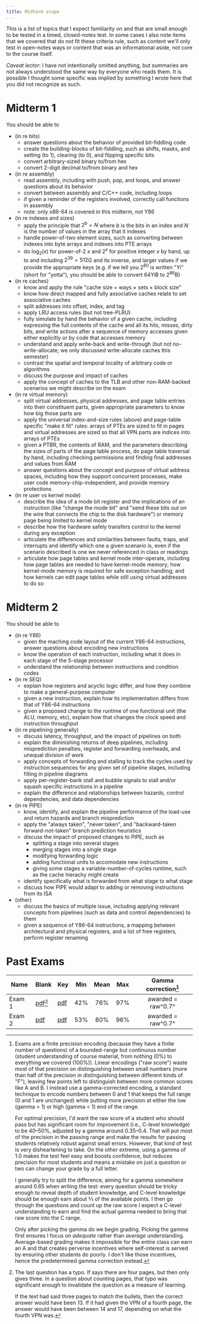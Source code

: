 ```yaml
---
title: Midterm scope
...
```


This is a list of topics that I expect familiarity on and that are small enough to be tested in a timed, closed-notes test. In some cases I also note items that we covered that do *not* fit these criteria rule, such as content we'll only test in open-notes ways or content that was an informational aside, not core to the course itself.

*Caveat lector*: I have not intentionally omitted anything, but summaries are not always understood the same way by everyone who reads them. It is possible I thought some specific was implied by something I wrote here that you did not recognize as such.

# Midterm 1

You should be able to

- (in re bits)
	- answer questions about the behavior of provided bit-fiddling code
	- create the building-blocks of bit-fiddling, such as shifts, masks, and setting (to 1), clearing (to 0), and flipping specific bits
	- convert arbitrary-sized binary to/from hex
	- convert 2-digit decimal to/from binary and hex
- (in re assembly)
	- read assembly, including with push, pop, and loops, and answer questions about its behavior
	- convert between assembly and C/C++ code, including loops
	- if given a reminder of the registers involved, correctly call functions in assembly
	- note: only x86-64 is covered in this midterm, not Y86
- (in re indexes and sizes)
	- apply the principle that $2^b = N$ where $b$ is the bits in an index and $N$ is the number of values in the array that it indexes
	- handle power-of-two element sizes, such as converting between indexes into byte arrays and indexes into PTE arrays
	- do $\log_2(x)$ for power-of-2 $x$ and $2^x$ for positive integer $x$ by hand, up to and including $2^{39} = 512$G and its inverse, and larger values if we provide the appropriate keys (e.g. if we tell you $2^{80}$ is written "Yi" (short for "yotta"), you should be able to convert $64$YiB to $2^{86}$B)
- (in re caches)
	- know and apply the rule "cache size = ways × sets × block size"
	- know how direct mapped and fully associative caches relate to set associative caches
	- split addresses into offset, index, and tag
	- apply LRU access rules (but not tree-PLRU)
	- fully simulate by hand the behavior of a given cache, including expressing the full contents of the cache and all its hits, misses, dirty bits, and write actions after a sequence of memory accesses given either explicitly or by code that accesses memory
	- understand and apply write-back and write-through (but not no-write-allocate; we only discussed write-allocate caches this semester)
	- contrast the spatial and temporal locality of arbitrary code or algorithms
	- discuss the purpose and impact of caches
	- apply the concept of caches to the TLB and other non-RAM-backed scenarios we might describe on the exam
- (in re virtual memory)
	- split virtual addresses, physical addresses, and page table entries into their constituent parts, given appropriate parameters to know how big those parts are
	- apply the universal index-and-size rules (above) and page-table specific "make it fit" rules: arrays of PTEs are sized to fit in pages and virtual addresses are sized so that all VPN parts are indices into arrays of PTEs
	- given a PTBR, the contents of RAM, and the parameters describing the sizes of parts of the page table process, do page table traversal by hand, including checking permissions and finding final addresses and values from RAM
	- answer questions about the concept and purpose of virtual address spaces, including how they support concurrent processes, make user code memory-chip-independent, and provide memory protections
- (in re user vs kernel mode)
	- describe the idea of a mode bit register and the implications of an instruction (like "change the mode bit" and "send these bits out on the wire that connects the chip to the disk hardware") or memory page being limited to kernel mode
	- describe how the hardware safely transfers control to the kernel during any exception
	- articulate the differences and similarities between faults, traps, and interrupts and identify which one a given scenario is, even if the scenario described is one we never referenced in class or readings
	- articulate how page tables and kernel mode inter-operate, including how page tables are needed to have kernel-mode memory; how kernel-mode memory is required for safe exception handling; and how kernels can edit page tables while still using virtual addresses to do so
	
# Midterm 2

You should be able to

- (in re Y86)
	- given the maching code layout of the current Y86-64 instructions, answer questions about encoding new instructions
	- know the operation of each instruction, including what it does in each stage of the 5-stage processor
	- understand the relationship between instructions and condition codes
- (in re SEQ)
	- explain how registers and acyclic logic differ, and how they combine to make a general-purpose computer
	- given a new instruction, explain how its implementation differs from that of Y86-64 instructions
	- given a proposed change to the runtime of one functional unit (the ALU, memory, etc), explain how that changes the clock speed and instruction throughput
- (in re pipelining generally)
	- discuss latency, throughput, and the impact of pipelines on both
	- explain the diminishing returns of deep pipelines, including misprediction penalties, register and forwarding overheads, and unequal division of work
	- apply concepts of forwarding and stalling to track the cycles used by instruction sequences for any given set of pipeline stages, including filling in pipeline diagrams
	- apply per-register-bank stall and bubble signals to stall and/or squash specific instructions in a pipeline
	- explain the difference and relationships between hazards, control dependencies, and data dependencies
- (in re PIPE)
	- know, identify, and explain the pipeline performance of the load-use and return hazards and branch misprediction
	- apply the "always taken", "never taken", and "backward-taken forward-not-taken" branch prediction heuristics
	- discuss the impact of proposed changes to PIPE, such as
		- splitting a stage into several stages
		- merging stages into a single stage
		- modifying forwarding logic
		- adding functional units to accomodate new instructions
		- giving some stages a variable-number-of-cycles runtime, such as the cache hierachy might create
	- identify specifically what is forwarded from what stage to what stage
	- discuss how PIPE would adapt to adding or removing instructions from its ISA
- (other)
	- discuss the basics of multiple issue, including applying relevant concepts from pipelines (such as data and control dependencies) to them
    - given a sequence of Y86-64 instructions, a mapping between architectural and physical registers, and a list of free registers, perform register renaming


# Past Exams

| Name | Blank | Key | Min | Mean | Max | Gamma correction[^gamma] |
|------|-------|-----|:---:|:----:|:---:|:------------------------:|
| Exam 1 | [pdf](files/mt1.pdf)[^typo1] | [pdf](files/mt1key.pdf) | 42% | 76% | 97% | awarded = raw^0.7^ |
| Exam 2 | [pdf](files/mt2.pdf) | [pdf](s2022mt2key.html) | 53% | 80% | 96% | awarded = raw^0.7^ |

[^typo1]:
    The last question has a typo.
    If says there are four pages, but then only gives three.
    In a question about counting pages, that typo was significant enough to invalidate the question as a measure of learning.
    
    If the text had said three pages to match the bullets, then the correct answer would have been 13.
    If it had given the VPN of a fourth page, the answer would have been between 14 and 17, depending on what the fourth VPN was.


[^gamma]:
    Exams are a finite precision encoding (because they have a finite number of questions) of a bounded-range but continuous number (student understanding of course material, from nothing (0%) to everything we covered (100%)).
    Linear encodings ("raw score") waste most of that precision on distinguishing between small numbers (more than half of the precision in distinguishing between different kinds of "F"), leaving few points left to distinguish between more common scores like A and B.
    I instead use a gamma-corrected encoding, a standard technique to encode numbers between 0 and 1 that keeps the full range (0 and 1 are unchanged) while putting more precision at either the low (gamma > 1) or high (gamma < 1) end of the range.
    
    For optimal precision, I'd want the raw score of a student who should pass but has significant room for improvement (i.e., C-level knowledge) to be 40–50%, adjusted by a gamma around 0.35–0.4.
    That will put most of the precision in the passing range and make the results for passing students relatively robust against small errors.
    However, that kind of test is very disheartening to take.
    On the other extreme, using a gamma of 1.0 makes the test feel easy and boosts confidence, but reduces precision for most students and means a mistake on just a question or two can change your grade by a full letter.
    
    I generally try to split the difference, aiming for a gamma somewhere around 0.65 when writing the test: every question should be tricky enough to reveal depth of student knowledge, and C-level knowledge should be enough earn about ⅔ of the available points.
    I then go through the questions and count up the raw score I expect a C-level understanding to earn and find the actual gamma needed to bring that raw score into the C range.
    
    Only after picking the gamma do we begin grading.
    Picking the gamma first ensures I focus on *adequate* rather than *average* understanding.
    Average-based grading makes it impossible for the entire class can earn an A and that creates perverse incentives where self-interest is served by ensuring other students do poorly.
    I don't like those incentives, hence the predetermined gamma correction instead.
